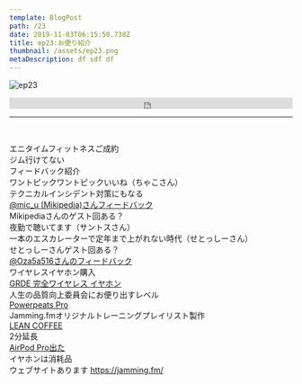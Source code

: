 ```yaml
---  
template: BlogPost  
path: /23
date: 2019-11-03T06:15:50.738Z  
title: ep23:お便り紹介
thumbnail: /assets/ep23.png
metaDescription: df sdf df  
---  
```

![ep23](/assets/ep23.png)  
<iframe width="100%" height="20" scrolling="no" frameborder="no" allow="autoplay" src="https://w.soundcloud.com/player/?url=https%3A//api.soundcloud.com/tracks/706630468%3Fsecret_token%3Ds-Tm8u0&amp;color=%23ff5500&amp;inverse=false&amp;auto_play=false&amp;show_user=true"></iframe>

</br>


***


</br>
<p>エニタイムフィットネスご成約<br> ジム行けてない<br> フィードバック紹介<br> ワントピックワントピックいいね（ちゃこさん）<br> テクニカルインシデント対策にもなる<br><a rel="noreferrer noopener" aria-label=" @mic_u (Mikipedia)さんフィードバック (新しいタブで開く)" href="https://twitter.com/mic_u/status/1186273958259085313" target="_blank"> @mic_u (Mikipedia)さんフィードバック</a><br> Mikipediaさんのゲスト回ある？<br> 夜勤で聴いてます（サントスさん）<br> 一本のエスカレーターで定年まで上がれない時代（せとっしーさん）<br> せとっしーさんゲスト回ある？<br><a rel="noreferrer noopener" aria-label=" @Oza5a516さんのフィードバック (新しいタブで開く)" href="https://twitter.com/Oza5a516/status/1179425035917893633" target="_blank">@Oza5a516さんのフィードバック</a><br>ワイヤレスイヤホン購入<br><a rel="noreferrer noopener" aria-label="GRDE 完全ワイヤレス イヤホン (新しいタブで開く)" href="https://amzn.to/338RuUQ" target="_blank">GRDE 完全ワイヤレス イヤホン</a><br>人生の品質向上委員会にお便り出すレベル<br><a rel="noreferrer noopener" aria-label="Powerpeats Pro (新しいタブで開く)" href="https://amzn.to/2C5dggc" target="_blank">Powerpeats Pro</a><br>Jamming.fmオリジナルトレーニングプレイリスト製作<br><a rel="noreferrer noopener" aria-label="LEAN COFFEE (新しいタブで開く)" href="https://www.slideshare.net/araratakeshi/lean-coffee-60156736" target="_blank">LEAN COFFEE</a><br>2分延長<br><a rel="noreferrer noopener" aria-label="AirPod Pro出た (新しいタブで開く)" href="https://www.apple.com/jp/shop/product/MWP22J/A/airpods-pro" target="_blank">AirPod Pro出た</a><br>イヤホンは消耗品<br>ウェブサイトあります <a href="https://jamming.fm/"><a href="https://jamming.fm/">https://jamming.fm/</a></a></p>